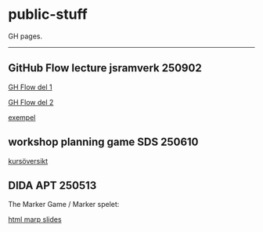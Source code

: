 # public-stuff
GH pages.

---

## GitHub Flow lecture jsramverk 250902

[GH Flow del 1](https://dida-masse.github.io/public-stuff/github-flow-250902/github_flow_intro_1.html)  

[GH Flow del 2](https://dida-masse.github.io/public-stuff/github-flow-250902/github_flow_intro-2.html)  

[exempel](https://dida-masse.github.io/public-stuff/github-flow-250902/exempel.md)

## workshop planning game SDS 250610
[kursöversikt](https://dida-masse.github.io/public-stuff/sds-workshop-250610/kurs%C3%B6versikt-2026.pdf)

## DIDA APT 250513
The Marker Game / Marker spelet:

[html marp slides](https://dida-masse.github.io/public-stuff/dida-apt-250513/index.html)
